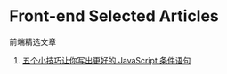 # Front-end Selected Articles

前端精选文章

1. [五个小技巧让你写出更好的 JavaScript 条件语句](https://juejin.im/post/5bb9e3085188255c352d7326)
